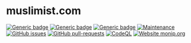 # muslimist.com
[![Generic badge](https://img.shields.io/badge/ad--free-yes-brightgreen.svg)](#)
[![Generic badge](https://img.shields.io/badge/open_source-yes-brightgreen.svg)](#)
[![Generic badge](https://img.shields.io/badge/spyware-no-brightgreen.svg)](#)
[![Maintenance](https://img.shields.io/badge/maintained-yes-brightgreen.svg)](https://github.com/muslimist/muslimist.github.io/graphs/commit-activity)
[![GitHub issues](https://img.shields.io/github/issues/muslimist/muslimist.github.io.svg)](https://github.com/muslimist/muslimist.github.io/issues)
[![GitHub pull-requests](https://img.shields.io/github/issues-pr/muslimist/muslimist.github.io.svg)](https://github.com/muslimist/muslimist.github.io/pulls)
[![CodeQL](https://github.com/muslimist/muslimist.github.io/workflows/CodeQL/badge.svg)](#)
[![Website monip.org](https://img.shields.io/website-up-down-brightgreen-red/https/muslimist.com.svg)](https://muslimist.com)
